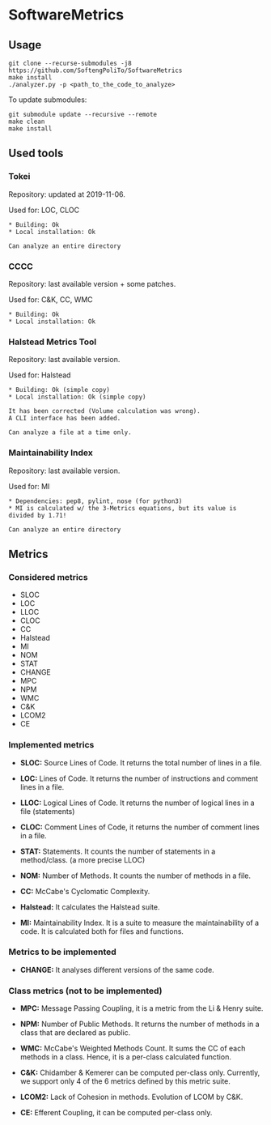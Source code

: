 # SoftwareMetrics

## Usage

```
git clone --recurse-submodules -j8 https://github.com/SoftengPoliTo/SoftwareMetrics
make install
./analyzer.py -p <path_to_the_code_to_analyze>
```

To update submodules:

```
git submodule update --recursive --remote
make clean
make install
```

## Used tools

### Tokei
Repository: updated at 2019-11-06.

Used for: LOC, CLOC

    * Building: Ok
    * Local installation: Ok

    Can analyze an entire directory


### CCCC
Repository: last available version + some patches.

Used for: C&K, CC, WMC

    * Building: Ok
    * Local installation: Ok


### Halstead Metrics Tool
Repository: last available version.

Used for: Halstead

    * Building: Ok (simple copy)
    * Local installation: Ok (simple copy)

    It has been corrected (Volume calculation was wrong).
    A CLI interface has been added.

    Can analyze a file at a time only.


### Maintainability Index
Repository: last available version.

Used for: MI

    * Dependencies: pep8, pylint, nose (for python3)
    * MI is calculated w/ the 3-Metrics equations, but its value is divided by 1.71!

    Can analyze an entire directory

## Metrics

### Considered metrics

- SLOC
- LOC
- LLOC
- CLOC
- CC
- Halstead
- MI
- NOM
- STAT
- CHANGE
- MPC
- NPM
- WMC
- C&K
- LCOM2
- CE

### Implemented metrics

 - **SLOC:** Source Lines of Code. It returns the total number of lines in a file.

 - **LOC:** Lines of Code. It returns the number of instructions and comment lines in a file.

 - **LLOC:** Logical Lines of Code. It returns the number of logical lines in a file (statements)

 - **CLOC:** Comment Lines of Code, it returns the number of comment lines in a file.

 - **STAT:** Statements. It counts the number of statements in a method/class. (a more precise LLOC)

 - **NOM:** Number of Methods. It counts the number of methods in a file.

 - **CC:** McCabe's Cyclomatic Complexity.

 - **Halstead:** It calculates the Halstead suite.

 - **MI:** Maintainability Index. It is a suite to measure the maintainability of a code. It is calculated both for files and functions.

### Metrics to be implemented

 - **CHANGE:** It analyses different versions of the same code.

### Class metrics (not to be implemented)

 - **MPC:** Message Passing Coupling, it is a metric from the Li & Henry suite.

 - **NPM:** Number of Public Methods. It returns the number of methods in a class that are declared as public.

 - **WMC:** McCabe's Weighted Methods Count. It sums the CC of each methods in a class. Hence, it is a per-class calculated function.

 - **C&K:** Chidamber & Kemerer can be computed per-class only. Currently, we support only 4 of the 6 metrics defined by this metric suite.

 - **LCOM2:** Lack of Cohesion in methods. Evolution of LCOM by C&K.

 - **CE:** Efferent Coupling, it can be computed per-class only.
